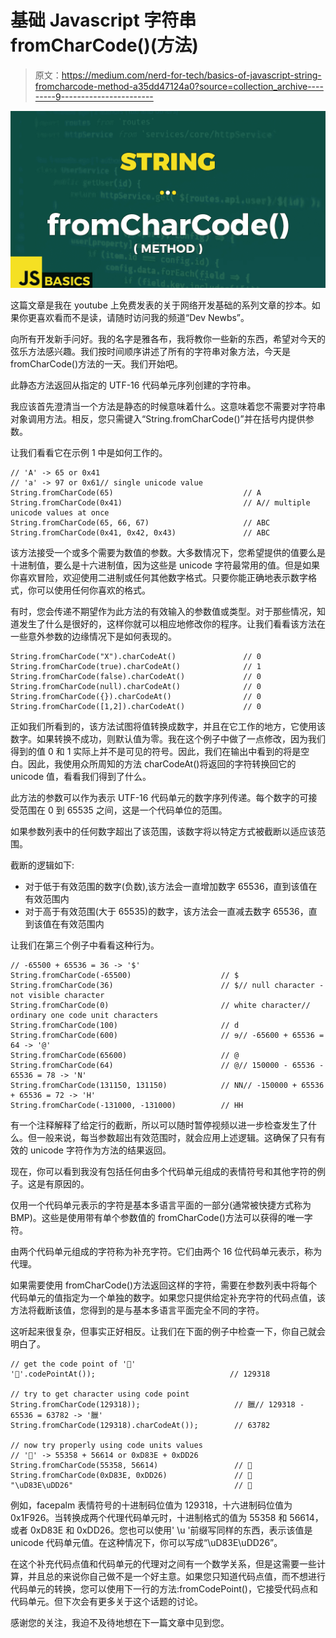 # 基础 Javascript 字符串 fromCharCode()(方法)

> 原文：<https://medium.com/nerd-for-tech/basics-of-javascript-string-fromcharcode-method-a35dd47124a0?source=collection_archive---------9----------------------->

![](img/da3492172c88bcd0d447460ddb82680e.png)

这篇文章是我在 youtube 上免费发表的关于网络开发基础的系列文章的抄本。如果你更喜欢看而不是读，请随时访问我的频道“Dev Newbs”。

向所有开发新手问好。我的名字是雅各布，我将教你一些新的东西，希望对今天的弦乐方法感兴趣。我们按时间顺序讲述了所有的字符串对象方法，今天是 fromCharCode()方法的一天。我们开始吧。

此静态方法返回从指定的 UTF-16 代码单元序列创建的字符串。

我应该首先澄清当一个方法是静态的时候意味着什么。这意味着您不需要对字符串对象调用方法。相反，您只需键入“String.fromCharCode()”并在括号内提供参数。

让我们看看它在示例 1 中是如何工作的。

```
// 'A' -> 65 or 0x41
// 'a' -> 97 or 0x61// single unicode value
String.fromCharCode(65)                             // A
String.fromCharCode(0x41)                           // A// multiple unicode values at once
String.fromCharCode(65, 66, 67)                     // ABC
String.fromCharCode(0x41, 0x42, 0x43)               // ABC
```

该方法接受一个或多个需要为数值的参数。大多数情况下，您希望提供的值要么是十进制值，要么是十六进制值，因为这些是 unicode 字符最常用的值。但是如果你喜欢冒险，欢迎使用二进制或任何其他数字格式。只要你能正确地表示数字格式，你可以使用任何你喜欢的格式。

有时，您会传递不期望作为此方法的有效输入的参数值或类型。对于那些情况，知道发生了什么是很好的，这样你就可以相应地修改你的程序。让我们看看该方法在一些意外参数的边缘情况下是如何表现的。

```
String.fromCharCode("X").charCodeAt()               // 0
String.fromCharCode(true).charCodeAt()              // 1
String.fromCharCode(false).charCodeAt()             // 0
String.fromCharCode(null).charCodeAt()              // 0
String.fromCharCode({}).charCodeAt()                // 0
String.fromCharCode([1,2]).charCodeAt()             // 0
```

正如我们所看到的，该方法试图将值转换成数字，并且在它工作的地方，它使用该数字。如果转换不成功，则默认值为零。我在这个例子中做了一点修改，因为我们得到的值 0 和 1 实际上并不是可见的符号。因此，我们在输出中看到的将是空白。因此，我使用众所周知的方法 charCodeAt()将返回的字符转换回它的 unicode 值，看看我们得到了什么。

此方法的参数可以作为表示 UTF-16 代码单元的数字序列传递。每个数字的可接受范围在 0 到 65535 之间，这是一个代码单位的范围。

如果参数列表中的任何数字超出了该范围，该数字将以特定方式被截断以适应该范围。

截断的逻辑如下:

*   对于低于有效范围的数字(负数),该方法会一直增加数字 65536，直到该值在有效范围内
*   对于高于有效范围(大于 65535)的数字，该方法会一直减去数字 65536，直到该值在有效范围内

让我们在第三个例子中看看这种行为。

```
// -65500 + 65536 = 36 -> '$'
String.fromCharCode(-65500)                    // $
String.fromCharCode(36)                        // $// null character - not visible character
String.fromCharCode(0)                         // white character// ordinary one code unit characters
String.fromCharCode(100)                       // d
String.fromCharCode(600)                       // ɘ// -65600 + 65536 = 64 -> '@'
String.fromCharCode(65600)                     // @
String.fromCharCode(64)                        // @// 150000 - 65536 - 65536 = 78 -> 'N'
String.fromCharCode(131150, 131150)            // NN// -150000 + 65536 + 65536 = 72 -> 'H'
String.fromCharCode(-131000, -131000)          // HH
```

有一个注释解释了给定行的截断，所以可以随时暂停视频以进一步检查发生了什么。但一般来说，每当参数超出有效范围时，就会应用上述逻辑。这确保了只有有效的 unicode 字符作为方法的结果返回。

现在，你可以看到我没有包括任何由多个代码单元组成的表情符号和其他字符的例子。这是有原因的。

仅用一个代码单元表示的字符是基本多语言平面的一部分(通常被快捷方式称为 BMP)。这些是使用带有单个参数值的 fromCharCode()方法可以获得的唯一字符。

由两个代码单元组成的字符称为补充字符。它们由两个 16 位代码单元表示，称为代理。

如果需要使用 fromCharCode()方法返回这样的字符，需要在参数列表中将每个代码单元的值指定为一个单独的数字。如果您只提供给定补充字符的代码点值，该方法将截断该值，您得到的是与基本多语言平面完全不同的字符。

这听起来很复杂，但事实正好相反。让我们在下面的例子中检查一下，你自己就会明白了。

```
// get the code point of '🤦'
'🤦'.codePointAt());                              // 129318

// try to get character using code point
String.fromCharCode(129318));                     // 臘// 129318 - 65536 = 63782 -> '臘'
String.fromCharCode(129318).charCodeAt());        // 63782

// now try properly using code units values
// '🤦' -> 55358 + 56614 or 0xD83E + 0xDD26
String.fromCharCode(55358, 56614)                 // 🤦
String.fromCharCode(0xD83E, 0xDD26)               // 🤦
"\uD83E\uDD26"                                    // 🤦
```

例如，facepalm 表情符号的十进制码位值为 129318，十六进制码位值为 0x1F926。当转换成两个代理代码单元时，十进制格式的值为 55358 和 56614，或者 0xD83E 和 0xDD26。您也可以使用' \u '前缀写同样的东西，表示该值是 unicode 代码单元值。在这种情况下，你可以写成“\uD83E\uDD26”。

在这个补充代码点值和代码单元的代理对之间有一个数学关系，但是这需要一些计算，并且总的来说你自己做不是一个好主意。如果您只知道代码点值，而不想进行代码单元的转换，您可以使用下一行的方法:fromCodePoint()，它接受代码点和代码单元。但下次会有更多关于这个话题的讨论。

感谢您的关注，我迫不及待地想在下一篇文章中见到您。